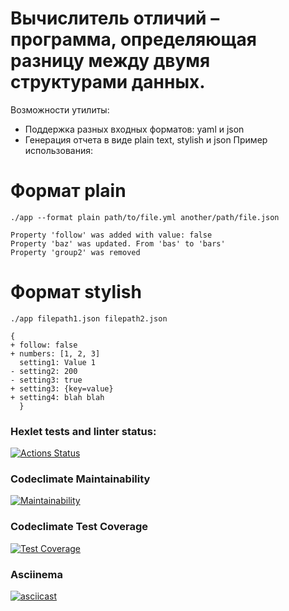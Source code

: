 # Вычислитель отличий – программа, определяющая разницу между двумя структурами данных.
Возможности утилиты:
 - Поддержка разных входных форматов: yaml и json
 - Генерация отчета в виде plain text, stylish и json
Пример использования:

# Формат plain
```
./app --format plain path/to/file.yml another/path/file.json

Property 'follow' was added with value: false
Property 'baz' was updated. From 'bas' to 'bars'
Property 'group2' was removed
```
# Формат stylish
```
./app filepath1.json filepath2.json

{
+ follow: false
+ numbers: [1, 2, 3]
  setting1: Value 1
- setting2: 200
- setting3: true
+ setting3: {key=value}
+ setting4: blah blah
  }
  ```
### Hexlet tests and linter status:
[![Actions Status](https://github.com/martynovas/java-project-71/workflows/hexlet-check/badge.svg)](https://github.com/martynovas/java-project-71/actions)

### Codeclimate Maintainability
[![Maintainability](https://api.codeclimate.com/v1/badges/3b6ee5dab491f47acc9e/maintainability)](https://codeclimate.com/github/martynovas/java-project-71/maintainability)

### Codeclimate Test Coverage
[![Test Coverage](https://api.codeclimate.com/v1/badges/3b6ee5dab491f47acc9e/test_coverage)](https://codeclimate.com/github/martynovas/java-project-71/test_coverage)

### Asciinema
[![asciicast](https://asciinema.org/a/byVV4bF5QCXd4Y12lhhamEPXp.svg)](https://asciinema.org/a/byVV4bF5QCXd4Y12lhhamEPXp)
